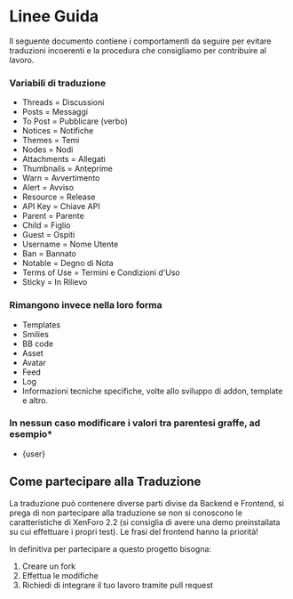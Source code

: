 # Linee Guida
Il seguente documento contiene i comportamenti da seguire per evitare traduzioni incoerenti e la procedura che consigliamo per contribuire al lavoro.

### Variabili di traduzione
- Threads = Discussioni
- Posts = Messaggi
- To Post = Pubblicare (verbo)
- Notices = Notifiche
- Themes = Temi
- Nodes = Nodi
- Attachments = Allegati
- Thumbnails = Anteprime
- Warn = Avvertimento
- Alert = Avviso
- Resource = Release
- API Key = Chiave API
- Parent = Parente
- Child = Figlio
- Guest = Ospiti
- Username = Nome Utente
- Ban = Bannato
- Notable = Degno di Nota
- Terms of Use = Termini e Condizioni d'Uso
- Sticky = In Rilievo

### Rimangono invece nella loro forma
- Templates
- Smilies
- BB code
- Asset
- Avatar
- Feed
- Log
- Informazioni tecniche specifiche, volte allo sviluppo di addon, template e altro.

### In nessun caso modificare i valori tra parentesi graffe, ad esempio*
- {user}


## Come partecipare alla Traduzione
La traduzione può contenere diverse parti divise da Backend e Frontend, si prega di non partecipare alla traduzione se non si conoscono le caratteristiche di XenForo 2.2 (si consiglia di avere una demo preinstallata su cui effettuare i propri test). Le frasi del frontend hanno la priorità!

In definitiva per partecipare a questo progetto bisogna:
1. Creare un fork
2. Effettua le modifiche
3. Richiedi di integrare il tuo lavoro tramite pull request
